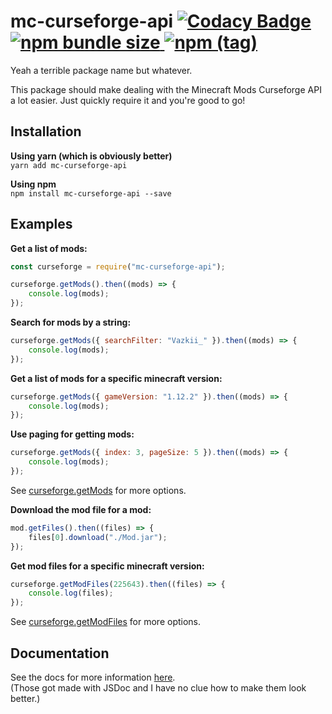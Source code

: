 # mc-curseforge-api [![Codacy Badge](https://api.codacy.com/project/badge/Grade/229792d8c6484b99b47313081248b2fd)](https://www.codacy.com/manual/Mondanzo/mcCurseforgeAPI?utm_source=github.com&utm_medium=referral&utm_content=Mondanzo/mcCurseforgeAPI&utm_campaign=Badge_Grade) [![npm bundle size](https://img.shields.io/bundlephobia/min/mc-curseforge-api) ![npm (tag)](https://img.shields.io/npm/v/mc-curseforge-api/latest)](https://www.npmjs.com/package/mc-curseforge-api)

Yeah a terrible package name but whatever.

This package should make dealing with the Minecraft Mods Curseforge API a lot easier.
Just quickly require it and you're good to go!

## Installation

**Using yarn (which is obviously better)**\
`yarn add mc-curseforge-api`

**Using npm**\
`npm install mc-curseforge-api --save`

## Examples

**Get a list of mods:**

```javascript
const curseforge = require("mc-curseforge-api");

curseforge.getMods().then((mods) => {
    console.log(mods);
});
```

**Search for mods by a string:**

```javascript
curseforge.getMods({ searchFilter: "Vazkii_" }).then((mods) => {
    console.log(mods);
});
```

**Get a list of mods for a specific minecraft version:**

```javascript
curseforge.getMods({ gameVersion: "1.12.2" }).then((mods) => {
    console.log(mods);
});
```

**Use paging for getting mods:**

```javascript
curseforge.getMods({ index: 3, pageSize: 5 }).then((mods) => {
    console.log(mods);
});
```

See [curseforge.getMods](https://mondanzo.github.io/mc-curseforge-api/module-CurseForgeAPI.html#~getMods) for more options.

**Download the mod file for a mod:**

```javascript
mod.getFiles().then((files) => {
    files[0].download("./Mod.jar");
});
```

**Get mod files for a specific minecraft version:**

```javascript
curseforge.getModFiles(225643).then((files) => {
    console.log(files);
});
```

See [curseforge.getModFiles](https://mondanzo.github.io/mc-curseforge-api/module-CurseForgeAPI.html#~getModFiles) for more options.

## Documentation

See the docs for more information [here](https://mondanzo.github.io/mc-curseforge-api/).\
(Those got made with JSDoc and I have no clue how to make them look better.)
